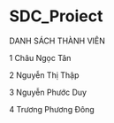 # SDC_Proiect 
DANH SÁCH THÀNH VIÊN

1	Châu Ngọc Tân		

2	Nguyễn Thị Thập

3	Nguyễn Phước Duy		

4	Trương Phương Đông		

